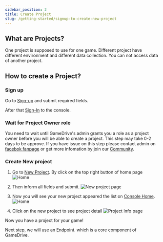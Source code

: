 ```yaml
---
sidebar_position: 2
title: Create Project
slug: /getting-started/signup-to-create-new-project
---
```


## What are Projects?

One project is supposed to use for one game. Different project have different environment and different data collection. You can not access data of another project.

## How to create a Project?

### Sign up

Go to [Sign-up](https://console.gamedrive.cc/sign-up) and submit required fields.

After that [Sign-In](https://console.gamedrive.cc/sign-up) to the console.

### Wait for Project Owner role

You need to wait until GameDrive's admin grants you a role as a project owner before you will be able to create a project. This step may take 0-2 days to be approve. If you have issue on this step please contact admin on [facebok fanpage](https://www.facebook.com/gamedrive.cc) or get more infomation by join our [Community](https://www.gamedrive.cc/community).

### Create New project

1. Go to [New Project](https://console.gamedrive.cc/projects/new). By click on the top right button of home page
   ![Home](\img\docs\getting-started\0\home1.png)

2. Then inform all fields and submit.
   ![New project page](\img\docs\getting-started\0\create1.png)

3. Now you will see your new project appeared the list on [Console Home](https://console.gamedrive.cc/home).
   ![Home](\img\docs\getting-started\0\home2.png)

4. Click on the new project to see project detail
   ![Project Info page](\img\docs\getting-started\0\project1.png)

Now you have a project for your game!

Next step, we will use an Endpoint. which is a core component of GameDrive.
